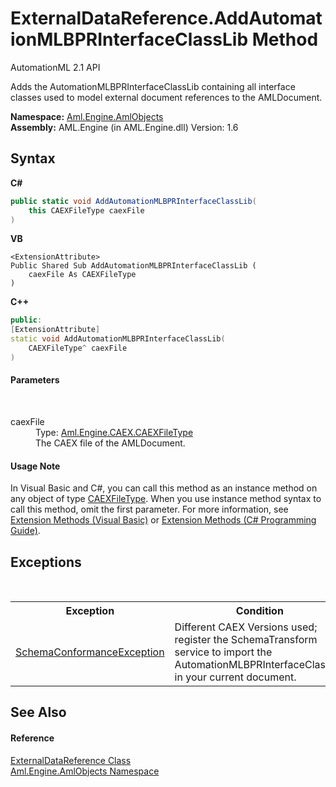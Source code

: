 # ExternalDataReference.AddAutomationMLBPRInterfaceClassLib Method 
AutomationML 2.1 API 

Adds the AutomationMLBPRInterfaceClassLib containing all interface classes used to model external document references to the AMLDocument.

**Namespace:**&nbsp;<a href="N_Aml_Engine_AmlObjects">Aml.Engine.AmlObjects</a><br />**Assembly:**&nbsp;AML.Engine (in AML.Engine.dll) Version: 1.6

## Syntax

**C#**<br />
``` C#
public static void AddAutomationMLBPRInterfaceClassLib(
	this CAEXFileType caexFile
)
```

**VB**<br />
``` VB
<ExtensionAttribute>
Public Shared Sub AddAutomationMLBPRInterfaceClassLib ( 
	caexFile As CAEXFileType
)
```

**C++**<br />
``` C++
public:
[ExtensionAttribute]
static void AddAutomationMLBPRInterfaceClassLib(
	CAEXFileType^ caexFile
)
```


#### Parameters
&nbsp;<dl><dt>caexFile</dt><dd>Type: <a href="T_Aml_Engine_CAEX_CAEXFileType">Aml.Engine.CAEX.CAEXFileType</a><br />The CAEX file of the AMLDocument.</dd></dl>

#### Usage Note
In Visual Basic and C#, you can call this method as an instance method on any object of type <a href="T_Aml_Engine_CAEX_CAEXFileType">CAEXFileType</a>. When you use instance method syntax to call this method, omit the first parameter. For more information, see <a href="https://docs.microsoft.com/dotnet/visual-basic/programming-guide/language-features/procedures/extension-methods" target="_blank" rel="noopener noreferrer">Extension Methods (Visual Basic)</a> or <a href="https://docs.microsoft.com/dotnet/csharp/programming-guide/classes-and-structs/extension-methods" target="_blank" rel="noopener noreferrer">Extension Methods (C# Programming Guide)</a>.

## Exceptions
&nbsp;<table><tr><th>Exception</th><th>Condition</th></tr><tr><td><a href="T_Aml_Engine_CAEX_SchemaConformanceException">SchemaConformanceException</a></td><td>Different CAEX Versions used; register the SchemaTransform service to import the AutomationMLBPRInterfaceClassLib in your current document.</td></tr></table>

## See Also


#### Reference
<a href="T_Aml_Engine_AmlObjects_ExternalDataReference">ExternalDataReference Class</a><br /><a href="N_Aml_Engine_AmlObjects">Aml.Engine.AmlObjects Namespace</a><br />